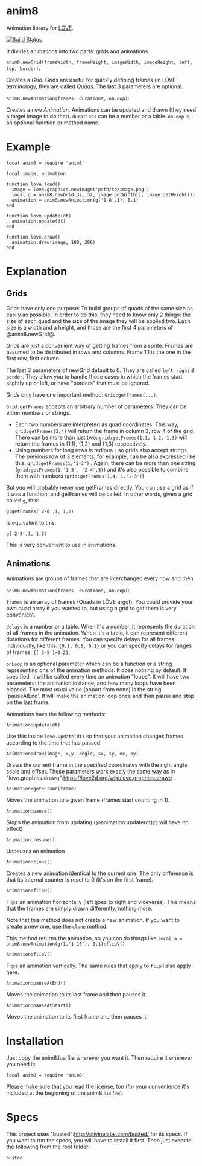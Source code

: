 anim8
=====

Animation library for [LÖVE](http://love2d.org).

[![Build Status](https://travis-ci.org/kikito/anim8.png?branch=master)](https://travis-ci.org/kikito/anim8)

It divides animations into two parts: grids and animations.

`anim8.newGrid(frameWidth, frameHeight, imageWidth, imageHeight, left, top, border)`:

Creates a *Grid*. Grids are useful for quickly defining frames (in LÖVE terminology, they are called *Quads*. The last 3 parameters are optional.

`anim8.newAnimation(frames, durations, onLoop)`:

Creates a new *Animation*. Animations can be updated and drawn (they need a target image to do that). `durations` can be a number or a table. `onLoop` is an optional function or method name.

Example
=======

```
local anim8 = require 'anim8'

local image, animation

function love.load()
  image = love.graphics.newImage('path/to/image.png')
  local g = anim8.newGrid(32, 32, image:getWidth(), image:getHeight())
  animation = anim8.newAnimation(g('1-8',1), 0.1)
end

function love.update(dt)
  animation:update(dt)
end

function love.draw()
  animation:draw(image, 100, 200)
end
```

Explanation
===========

Grids
-----

Grids have only one purpose: To build groups of quads of the same size as easily as possible. In order to do this, they need to know only 2 things: the size of each quad and the size of the image they will be applied two. Each size is a width and a height, and those are the first 4 parameters of @anim8.newGrid@.

Grids are just a convenient way of getting frames from a sprite. Frames are assumed to be distributed in rows and columns. Frame 1,1 is the one in the first row, first column.

The last 3 parameters of newGrid default to 0. They are called `left`, `right` & `border`. They allow you to handle those cases in which the frames start slightly up or left, or have "borders" that must be ignored.

Grids only have one important method: `Grid:getFrames(...)`.

`Grid:getFrames` accepts an arbitrary number of parameters. They can be either numbers or strings.

* Each two numbers are interpreted as quad coordinates. This way, `grid:getFrames(3,4)` will return the frame in column 3, row 4 of the grid. There can be more than just two: `grid:getFrames(1,1, 1,2, 1,3)` will return the frames in {1,1}, {1,2} and {1,3} respectively.
* Using numbers for long rows is tedious - so grids also accept strings. The previous row of 3 elements, for example, can be also expressed like this: `grid:getFrames(1,'1-3')` . Again, there can be more than one string (`grid:getFrames(1,'1-3', '2-4',3)`) and it's also possible to combine them with numbers (`grid:getFrames(1,4, 1,'1-3')`)

But you will probably never use getFrames directly. You can use a grid as if it was a function, and getFrames will be called. In other words, given a grid called `g`, this:

    g:getFrames('2-8',1, 1,2)

Is equivalent to this:

    g('2-8',1, 1,2)

This is very convenient to use in animations.

Animations
----------

Animations are groups of frames that are interchanged every now and then.

`anim8.newAnimation(frames, durations, onLoop)`:

`frames` is an array of frames (Quads in LÖVE argot). You could provide your own quad array if you wanted to, but using a grid to get them is very convenient.

`delays` is a number or a table. When it's a number, it represents the duration of all frames in the animation. When it's a table, it can represent different durations for different frames. You can specify delays for all frames individually, like this: `{0.1, 0.5, 0.1}` or you can specify delays for ranges of frames: `{['3-5']=0.2}`.

`onLoop` is an optional parameter which can be a function or a string representing one of the animation methods. It does nothing by default. If specified, it will be called every time an animation "loops". It will have two parameters: the animation instance, and how many loops have been elapsed. The most usual value (appart from none) is the
string 'pauseAtEnd'. It will make the animation loop once and then pause and stop on the last frame.

Animations have the following methods:

`Animation:update(dt)`

Use this inside `love.update(dt)` so that your animation changes frames according to the time that has passed.

`Animation:draw(image, x,y, angle, sx, sy, ox, oy)`

Draws the current frame in the specified coordinates with the right angle, scale and offset. These parameters work exacly the same way as in "love.graphics.drawq":https://love2d.org/wiki/love.graphics.drawq .

`Animation:gotoFrame(frame)`

Moves the animation to a given frame (frames start counting in 1).

`Animation:pause()`

Stops the animation from updating (@animation:update(dt)@ will have no effect)

`Animation:resume()`

Unpauses an animation

`Animation:clone()`

Creates a new animation identical to the current one. The only difference is that its internal counter is reset to 0 (it's on the first frame).

`Animation:flipH()`

Flips an animation horizontally (left goes to right and viceversa). This means that the frames are simply drawn differently, nothing more.

Note that this method does not create a new animation. If you want to create a new one, use the `clone` method.

This method returns the animation, so you can do things like `local a = anim8.newAnimation(g(1,'1-10'), 0.1):flipV()`

`Animation:flipV()`

Flips an animation vertically. The same rules that apply to `flipH` also apply here.

`Animation:pauseAtEnd()`

Moves the animation to its last frame and then pauses it.

`Animation:pauseAtStart()`

Moves the animation to its first frame and then pauses it.


Installation
============

Just copy the anim8.lua file wherever you want it. Then require it wherever you need it:

    local anim8 = require 'anim8'

Please make sure that you read the license, too (for your convenience it's included at the beginning of the anim8.lua file).

Specs
=====

This project uses "busted":http://olivinelabs.com/busted/ for its specs. If you want to run the specs, you will have to install it first. Then just execute the following from the root folder:

    busted

